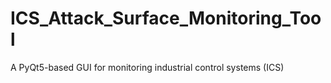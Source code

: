 # ICS_Attack_Surface_Monitoring_Tool
A PyQt5-based GUI for monitoring industrial control systems (ICS)
